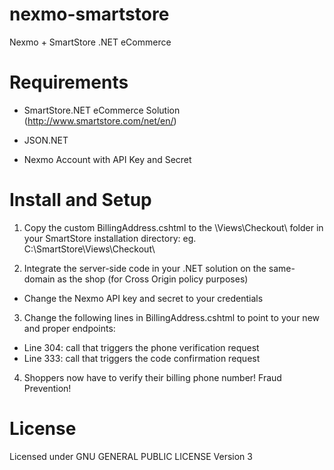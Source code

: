 # nexmo-smartstore
Nexmo + SmartStore .NET eCommerce

# Requirements

* SmartStore.NET eCommerce Solution (http://www.smartstore.com/net/en/)

* JSON.NET

* Nexmo Account with API Key and Secret

# Install and Setup

1. Copy the custom BillingAddress.cshtml to the \Views\Checkout\ folder in your SmartStore installation directory:
eg. C:\SmartStore\Views\Checkout\

2. Integrate the server-side code in your .NET solution on the same-domain as the shop (for Cross Origin policy purposes)

* Change the Nexmo API key and secret to your credentials

3. Change the following lines in BillingAddress.cshtml to point to your new and proper endpoints:

* Line 304: call that triggers the phone verification request
* Line 333: call that triggers the code confirmation request

4.  Shoppers now have to verify their billing phone number!  Fraud Prevention!

# License

Licensed under GNU GENERAL PUBLIC LICENSE Version 3